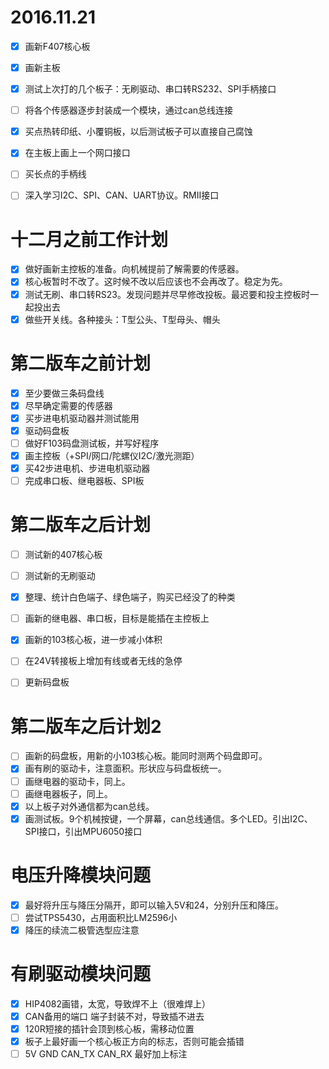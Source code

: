 # 2016.11.21
- [x] 画新F407核心板
- [x] 画新主板
- [x] 测试上次打的几个板子：无刷驱动、串口转RS232、SPI手柄接口
- [ ] 将各个传感器逐步封装成一个模块，通过can总线连接
- [x] 买点热转印纸、小覆铜板，以后测试板子可以直接自己腐蚀
- [x] 在主板上画上一个网口接口
- [ ] 买长点的手柄线


- [ ] 深入学习I2C、SPI、CAN、UART协议。RMII接口


# 十二月之前工作计划
- [x] 做好画新主控板的准备。向机械提前了解需要的传感器。
- [x] 核心板暂时不改了。这时候不改以后应该也不会再改了。稳定为先。
- [x] 测试无刷、串口转RS23。发现问题并尽早修改投板。最迟要和投主控板时一起投出去
- [x] 做些开关线。各种接头：T型公头、T型母头、帽头

# 第二版车之前计划

- [x] 至少要做三条码盘线
- [x] 尽早确定需要的传感器
- [x] 买步进电机驱动器并测试能用
- [x] 驱动码盘板
- [ ] 做好F103码盘测试板，并写好程序
- [x] 画主控板（+SPI/网口/陀螺仪I2C/激光测距）
- [x] 买42步进电机、步进电机驱动器
- [ ] 完成串口板、继电器板、SPI板

# 第二版车之后计划
- [ ] 测试新的407核心板
- [ ] 测试新的无刷驱动
- [x] 整理、统计白色端子、绿色端子，购买已经没了的种类
- [ ] 画新的继电器、串口板，目标是能插在主控板上
- [x] 画新的103核心板，进一步减小体积
- [ ] 在24V转接板上增加有线或者无线的急停
- [ ] 更新码盘板


# 第二版车之后计划2
- [ ] 画新的码盘板，用新的小103核心板。能同时测两个码盘即可。
- [x] 画有刷的驱动卡，注意面积。形状应与码盘板统一。
- [ ] 画继电器的驱动卡，同上。
- [ ] 画继电器板子，同上。
- [x] 以上板子对外通信都为can总线。
- [x] 画测试板。9个机械按键，一个屏幕，can总线通信。多个LED。引出I2C、SPI接口，引出MPU6050接口

# 电压升降模块问题
- [x] 最好将升压与降压分隔开，即可以输入5V和24，分别升压和降压。
- [ ] 尝试TPS5430，占用面积比LM2596小
- [x] 降压的续流二极管选型应注意

# 有刷驱动模块问题
- [x] HIP4082画错，太宽，导致焊不上（很难焊上）
- [x] CAN备用的端口 端子封装不对，导致插不进去
- [x] 120R短接的插针会顶到核心板，需移动位置
- [x] 板子上最好画一个核心板正方向的标志，否则可能会插错
- [ ] 5V GND CAN_TX CAN_RX 最好加上标注

